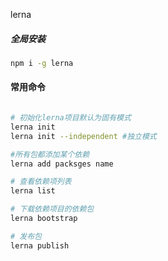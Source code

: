 lerna

##### 全局安装

``` bash
npm i -g lerna
```

#### 常用命令

```bash

# 初始化lerna项目默认为固有模式
lerna init 
lerna init --independent #独立模式 

#所有包都添加某个依赖
lerna add packsges name 

# 查看依赖项列表
lerna list

# 下载依赖项目的依赖包
lerna bootstrap

# 发布包
lerna publish

```